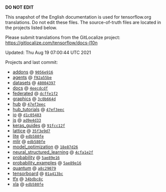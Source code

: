 __DO NOT EDIT__

This snapshot of the English documentation is used for tensorflow.org
translations. Do not edit these files. The source-of-truth files are located in
the projects listed below.

Please submit translations from the GitLocalize project: https://gitlocalize.com/tensorflow/docs-l10n

Updated: Thu Aug 19 07:00:44 UTC 2021

Projects and last commit:

- [addons](https://github.com/tensorflow/addons/tree/master/docs) @ <a href='https://github.com/tensorflow/addons/commit/9056e9167018bbf04e2949a7dc0dfcda0377dd08'><code>9056e916</code></a>
- [agents](https://github.com/tensorflow/agents/tree/master/docs) @ <a href='https://github.com/tensorflow/agents/commit/f92a55be9e64b1d19133d4c2217b796c78c820a2'><code>f92a55be</code></a>
- [datasets](https://github.com/tensorflow/datasets/tree/master/docs) @ <a href='https://github.com/tensorflow/datasets/commit/48004397933e23a1e0fda4dc1232c58b93373170'><code>48004397</code></a>
- [docs](https://github.com/tensorflow/docs/tree/master/site/en) @ <a href='https://github.com/tensorflow/docs/commit/4eecdcdfa429ccc7f2b598af141eb0b9051542ee'><code>4eecdcdf</code></a>
- [federated](https://github.com/tensorflow/federated/tree/master/docs) @ <a href='https://github.com/tensorflow/federated/commit/dcffe1f2996d93a08c0708b8d40665a4a13bada0'><code>dcffe1f2</code></a>
- [graphics](https://github.com/tensorflow/graphics/tree/master/tensorflow_graphics/g3doc) @ <a href='https://github.com/tensorflow/graphics/commit/3c0b664d04af574225c5aeaea41478a43493aaff'><code>3c0b664d</code></a>
- [hub](https://github.com/tensorflow/hub/tree/master/docs) @ <a href='https://github.com/tensorflow/hub/commit/47ef3eec22a942f68a33c99aba4e6ba4bd80857d'><code>47ef3eec</code></a>
- [hub_tutorials](https://github.com/tensorflow/hub/tree/master/examples/colab) @ <a href='https://github.com/tensorflow/hub/commit/47ef3eec22a942f68a33c99aba4e6ba4bd80857d'><code>47ef3eec</code></a>
- [io](https://github.com/tensorflow/io/tree/master/docs) @ <a href='https://github.com/tensorflow/io/commit/d1c0548398c9f52259aa0936f814d4c2e8e8652a'><code>d1c05483</code></a>
- [js](https://github.com/tensorflow/tfjs-website/tree/master/docs) @ <a href='https://github.com/tensorflow/tfjs-website/commit/ad9e4d33fbd89e8f62576e5b74c5e817734b0c9e'><code>ad9e4d33</code></a>
- [keras_guides](https://github.com/tensorflow/docs/tree/snapshot-keras/site/en/guide/keras) @ <a href='https://github.com/tensorflow/docs/commit/91fcc12fb7bddf656cd6088da3416d737a3bcc58'><code>91fcc12f</code></a>
- [lattice](https://github.com/tensorflow/lattice/tree/master/docs) @ <a href='https://github.com/tensorflow/lattice/commit/35f3e9d7da7f90a700d7a903e1818e82965f245c'><code>35f3e9d7</code></a>
- [lite](https://github.com/tensorflow/tensorflow/tree/master/tensorflow/lite/g3doc) @ <a href='https://github.com/tensorflow/tensorflow/commit/edb580fe144078cf2b752f5a862d8e49b37680d4'><code>edb580fe</code></a>
- [mlir](https://github.com/tensorflow/tensorflow/tree/master/tensorflow/compiler/mlir/g3doc) @ <a href='https://github.com/tensorflow/tensorflow/commit/edb580fe144078cf2b752f5a862d8e49b37680d4'><code>edb580fe</code></a>
- [model_optimization](https://github.com/tensorflow/model-optimization/tree/master/tensorflow_model_optimization/g3doc) @ <a href='https://github.com/tensorflow/model-optimization/commit/18e87d262e536c9a742aef700880e71b47a7f768'><code>18e87d26</code></a>
- [neural_structured_learning](https://github.com/tensorflow/neural-structured-learning/tree/master/g3doc) @ <a href='https://github.com/tensorflow/neural-structured-learning/commit/4cfa1e2f2382bcf2c041b8a68622bc48d19aa808'><code>4cfa1e2f</code></a>
- [probability](https://github.com/tensorflow/probability/tree/main/tensorflow_probability/g3doc) @ <a href='https://github.com/tensorflow/probability/commit/5ae89e161e3b821d30f2625b31220a929ebb39fe'><code>5ae89e16</code></a>
- [probability_examples](https://github.com/tensorflow/probability/tree/main/tensorflow_probability/examples/jupyter_notebooks) @ <a href='https://github.com/tensorflow/probability/commit/5ae89e161e3b821d30f2625b31220a929ebb39fe'><code>5ae89e16</code></a>
- [quantum](https://github.com/tensorflow/quantum/tree/master/docs) @ <a href='https://github.com/tensorflow/quantum/commit/a8c29079a4d05a8de0ce7ba4136fc5f95d5ea23c'><code>a8c29079</code></a>
- [tensorboard](https://github.com/tensorflow/tensorboard/tree/master/docs) @ <a href='https://github.com/tensorflow/tensorboard/commit/01a413bc276b4f70310d0ccd30ff5a066d353adb'><code>01a413bc</code></a>
- [tfx](https://github.com/tensorflow/tfx/tree/master/docs) @ <a href='https://github.com/tensorflow/tfx/commit/34bdbc8c0f7c2d0da36559c9cb7afd603e44a5e3'><code>34bdbc8c</code></a>
- [xla](https://github.com/tensorflow/tensorflow/tree/master/tensorflow/compiler/xla/g3doc) @ <a href='https://github.com/tensorflow/tensorflow/commit/edb580fe144078cf2b752f5a862d8e49b37680d4'><code>edb580fe</code></a>

